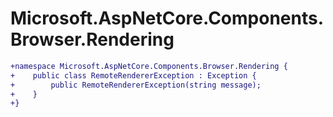 # Microsoft.AspNetCore.Components.Browser.Rendering

``` diff
+namespace Microsoft.AspNetCore.Components.Browser.Rendering {
+    public class RemoteRendererException : Exception {
+        public RemoteRendererException(string message);
+    }
+}
```

